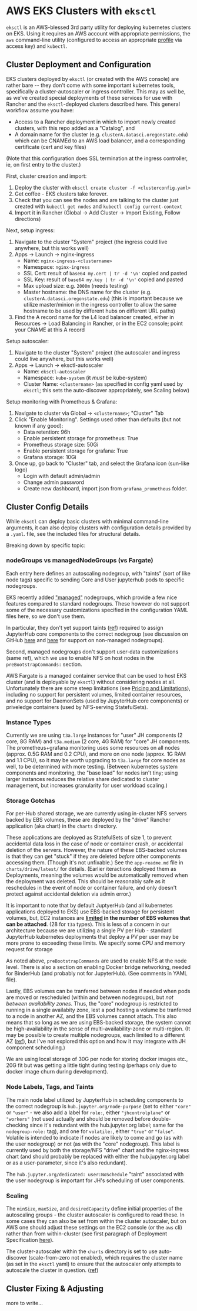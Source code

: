 # AWS EKS Clusters with `eksctl`

`eksctl` is an AWS-blessed 3rd party utility for deploying kubernetes clusters on EKS. Using it requires 
an AWS account with appropriate permissions, the `aws` command-line utility (configured to access an appropriate [profile](https://docs.aws.amazon.com/cli/latest/userguide/cli-configure-profiles.html)
via access key) and `kubectl`. 

## Cluster Deployment and Configuration

EKS clusters deployed by `eksctl` (or created with the AWS console) are rather bare -- they don't come with some important kubernetes tools,
specifically a cluster-autoscaler or ingress controller. This may as well be, as we've created special deployments of these services for use with
Rancher and the `eksctl`-deployed clusters described here. This general workflow assume you have:

* Access to a Rancher deployment in which to import newly created clusters, with this repo added as a "Catalog", and 
* A domain name for the cluster (e.g. `clusterA.datasci.oregonstate.edu`) which can be CNAMEd to an AWS load balancer, and a corresponding certificate (cert and key files) 

(Note that this configuration does SSL termination at the ingress controller, ie, on first entry to the cluster.)

First, cluster creation and import:

1. Deploy the cluster with `eksctl create cluster -f <clusterconfig.yaml>`
2. Get coffee - EKS clusters take forever.
3. Check that you can see the nodes and are talking to the cluster just created with `kubectl get nodes` and `kubectl config current-context`
4. Import it in Rancher (Global -> Add Cluster -> Import Existing, Follow directions)

Next, setup ingress:

1. Navigate to the cluster "System" project (the ingress could live anywhere, but this works well)
2. Apps -> Launch -> nginx-ingress
   * Name: `nginx-ingress-<clustername>`
   * Namespace: `nginx-ingress`
   * SSL Cert: result of `base64 my.cert | tr -d '\n'` copied and pasted
   * SSL Key: result of `base64 my.key | tr -d '\n'` copied and pasted
   * Max upload size: e.g. `2000m` (needs testing)
   * Master hostname: the DNS name for the cluster (e.g. `clusterA.datasci.oregonstate.edu`) (this is important because we utilize master/minion in the ingress controller to allow the same hostname to be used by different hubs on different URL paths)
3. Find the A record name for the L4 load balancer created, either in Resources -> Load Balancing in Rancher, or in the EC2 console; point your CNAME at this A record

Setup autoscaler:

1. Navigate to the cluster "System" project (the autoscaler and ingress could live anywhere, but this works well)
2. Apps -> Launch -> eksctl-autoscaler
   * Name: `eksctl-autoscaler`
   * Namespace: `kube-system` (it *must* be kube-system) 
   * Cluster Name: `<clustername>` (as specified in config yaml used by `eksctl`; this sets the auto-discover appropriately, see Scaling below)

Setup monitoring with Prometheus & Grafana:

1. Navigate to cluster via Global -> `<clustername>`; "Cluster" Tab
2. Click "Enable Monitoring". Settings used other than defaults (but not known if any good):
   * Data retention: 96h
   * Enable persistent storage for prometheus: True
   * Prometheus storage size: 50Gi
   * Enable persistent storage for grafana: True
   * Grafana storage: 10Gi
3. Once up, go back to "Cluster" tab, and select the Grafana icon (sun-like logo)
   * Login with default admin/admin
   * Change admin password
   * Create new dashboard, import json from `grafana_prometheus` folder.
    


## Cluster Config Details

While `eksctl` can deploy basic clusters with minimal command-line arguments, it can also deploy clusters with configuration details 
provided by a `.yaml`. file, see the included files for structural details. 

Breaking down by specific topic:

### nodeGroups vs managedNodeGroups (vs Fargate)

Each entry here defines an autoscaling nodegroup, with "taints" (sort of like node tags) specific to sending Core and User jupyterhub pods to 
specific nodegroups. 

EKS recently added ["managed"](https://docs.aws.amazon.com/eks/latest/userguide/managed-node-groups.html) nodegroups, 
which provide a few nice features compared to standard nodegroups. These however do not support some of the necessary customizations specified in the
configuration YAML files here, so we don't use them. 

In particular, they don't yet support taints ([ref](https://eksctl.io/usage/eks-managed-nodegroups/)) required to assign JupyterHub core components to the correct nodegroup (see discussion on GitHub
[here](https://github.com/jupyterhub/zero-to-jupyterhub-k8s/issues/299) and [here](https://github.com/weaveworks/eksctl/pull/703) for support on non-managed
nodegroups). 

Second, managed nodegroups don't support user-data customizations (same ref), which we use to enable NFS on host nodes in the `preBootstrapCommands:` section. 

AWS Fargate is a managed container service that can be used to host EKS cluster (and is deployable by `eksctl`) without considering nodes at all. 
Unfortunately there are some steep limitations (see [Pricing and Limitations](https://aws.amazon.com/blogs/aws/amazon-eks-on-aws-fargate-now-generally-available/)),
including no support for persistent volumes, limited container resources, and no support for DaemonSets (used by JupyterHub core components) or
priveledge containers (used by NFS-serving StatefulSets). 



### Instance Types

Currently we are using `t3a.large` instances for "user" JH components (2 core, 8G RAM) and `t3a.medium` (2 core, 4G RAM) for "core" JH components. The
prometheus+grafana monitoring uses some resources on all nodes (approx. 0.5G RAM and 0.2 CPU), and more on one node (approx. 1G RAM and 1.1 CPU), so it may be worth
upgrading to `t3a.large` for core nodes as well, to be determined with more testing. (Between kubernetes system components and monitoring, the "base load"
for nodes isn't tiny; using larger instances reduces the relative share dedicated to cluster management, but increases granularity for user workload scaling.)

### Storage Gotchas

For per-Hub shared storage, we are currently using in-cluster NFS servers backed by EBS volumes, these are deployed by the "drive" Rancher application (aka chart) in the `charts` directory.  

These applications are deployed as StatefulSets of size 1, 
to prevent accidental data loss in the case of node or container crash, or accidental deletion of the servers. However, the nature of these EBS-backed
volumes is that they can get "stuck" if they are deleted *before* other components accessing them. (Though it's not unfixable.) See the `app-readme.md`
file in `charts/drive/latest/` for details. (Earlier iteractions deployed them as Deployments, meaning the volumes would be automatically removed
when the deployment was deleted. This should be reasonably safe as it reschedules in the event of node or container failure, and only doesn't protect
against accidental deletion via admin error.)

It is important to note that by default JuptyerHub (and all kubernetes applications deployed to EKS) use EBS-backed storage for persistent volumes, but,
EC2 instances are **[limited](https://docs.aws.amazon.com/AWSEC2/latest/UserGuide/volume_limits.html) in the number of EBS volumes that can be attached**. (28 for `t3a` types).
This is less of a concern in our architecture because we are utilizing a single PV per Hub - standard JupyterHub kubernetes deployments that deploy a PV
per user may be more prone to exceeding these limits. We specify some CPU and memory request for storage 

As noted above, `preBootstrapCommands` are used to enable NFS at the node level. There is also a section on enabling Docker bridge networking, needed
for BinderHub (and probably not for JupyterHub). (See comments in YAML file). 

Lastly, EBS volumes can be tranferred between nodes if needed when pods are moved or rescheduled (within and between nodegroups), but *not between availability zones*. Thus, the "core" nodegroup
is restricted to running in a single availabity zone, lest a pod hosting a volume be tranferred to a node in another AZ, and the EBS volumes cannot
attach. This also means that so long as we are using EBS-backed storage, the system cannot be high-availability in the sense of multi-availability-zone
or multi-region. (It may be possible to create multiple nodegroups, each limited to a different AZ ([ref](https://docs.aws.amazon.com/eks/latest/userguide/cluster-autoscaler.html)), but I've not explored this option and how it
may integrate with JH component scheduling.) 

We are using local storage of 30G per node for storing docker images etc., 20G fit but was getting a little tight during testing (perhaps only due to 
docker image churn during development). 

### Node Labels, Tags, and Taints

The main node label utilized by JupyterHub in scheduling components to the correct nodegroup is `hub.jupyter.org/node-purpose` (set to either `"core"`
or `"user"` - we also add a label for `role:`, either `"jhcontrolplane"` or `"workers"` (not used actually and should be removed before 
double-checking since it's redundant with the hub.jupyter.org label; same for the `nodegroup-role:` tag), and one for `volatile:`, either `"true"` or `"false"`. Volatile is intended to indicate if nodes are likely to come and go (as with the
user nodegroup) or not (as with the "core" nodegroup). This label is currently used by both the storage/NFS "drive" chart and the nginx-ingress chart 
(and should probably be replaced with either the hub.jupyter.org label or as a user-parameter, since it's also redundant).

The `hub.jupyter.org/dedicated: user:NoSchedule` "taint" associated with the user nodegroup is important for JH's scheduling of user components.

### Scaling

The `minSize`, `maxSize`, and `desiredCapacity` define initial properties of the autoscaling groups - the cluster autoscaler is configured to read these. 
In some cases they can also be set from within the cluster autoscaler, but on AWS one should adjust these settings on the EC2 console (or the `aws` cli)
rather than from within-cluster (see first paragraph of Deployment Specification [here](https://github.com/kubernetes/autoscaler/blob/master/cluster-autoscaler/cloudprovider/aws/README.md#deployment-specification)).

The cluster-autoscaler within the `charts` directory is set to use auto-discover (scale-from-zero not enabled), which requires the cluster name
(as set in the `eksctl` yaml) to ensure that the autoscaler only attempts to autoscale the cluster in question. ([ref](https://github.com/kubernetes/autoscaler/blob/master/cluster-autoscaler/cloudprovider/aws/README.md#auto-discovery-setup))


## Cluster Fixing & Adjusting

more to write...
